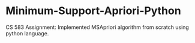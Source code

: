 # Minimum-Support-Apriori-Python
CS 583 Assignment: Implemented MSApriori algorithm from scratch using python language.
